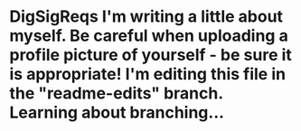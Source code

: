 # DigSigReqs I'm writing a little about myself. Be careful when uploading a profile picture of yourself - be sure it is appropriate! I'm editing this file in the "readme-edits" branch. Learning about branching...
